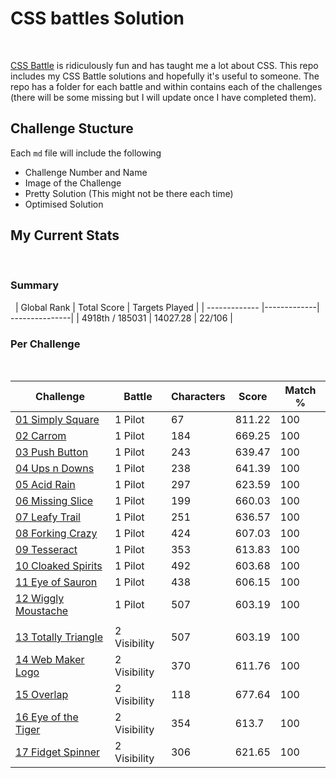 # CSS battles Solution
&nbsp;

[CSS Battle](https://cssbattle.dev/) is ridiculously fun and has taught me a lot about CSS. This repo includes my CSS Battle solutions and hopefully it's useful to someone. 
The repo has a folder for each battle and within contains each of the challenges (there will be some missing but I will update once I have completed them). 
&nbsp;

## Challenge Stucture

Each `md` file will include the following

- Challenge Number and Name
- Image of the Challenge
- Pretty Solution (This might not be there each time)
- Optimised Solution
&nbsp;
&nbsp;

## My Current Stats
&nbsp;
### Summary
&nbsp;
| Global Rank     | Total Score | Targets Played |
| -------------   |-------------| ---------------|
| 4918th / 185031 | 14027.28    |  22/106        |
&nbsp;

### Per Challenge
&nbsp;

| Challenge                                                                                                   | Battle  | Characters | Score | Match % | 
| ---------                                                                                                   | ------  | ---------- | ----- | ------- | 
| [01 Simply Square](https://github.com/craigashields/css-battle/blob/main/Battle1-Pilot/01_Simply-Square.md) | 1 Pilot | 67         | 811.22 | 100    | 
| [02 Carrom](https://github.com/craigashields/css-battle/blob/main/Battle1-Pilot/02_Carrom.md)               | 1 Pilot | 184        | 669.25 | 100    | 
| [03 Push Button](https://github.com/craigashields/css-battle/blob/main/Battle1-Pilot/03_Push-Button.md)     | 1 Pilot | 243        | 639.47 | 100    | 
| [04 Ups n Downs](https://github.com/craigashields/css-battle/blob/main/Battle1-Pilot/04_Ups-n-Downs.md)     | 1 Pilot | 238        | 641.39 | 100    |  
| [05 Acid Rain](https://github.com/craigashields/css-battle/blob/main/Battle1-Pilot/05_Acid-Rain.md)         | 1 Pilot | 297        | 623.59 | 100    | 
| [06 Missing Slice](https://github.com/craigashields/css-battle/blob/main/Battle1-Pilot/06_Missing-Slice.md) | 1 Pilot | 199        | 660.03 | 100    | 
| [07 Leafy Trail](https://github.com/craigashields/css-battle/blob/main/Battle1-Pilot/07_Leafy-Trail.md)     | 1 Pilot | 251        | 636.57 | 100    | 
| [08 Forking Crazy](https://github.com/craigashields/css-battle/blob/main/Battle1-Pilot/08_Forking-Crazy-INCOMPLETE.md) | 1 Pilot | 424          | 607.03      | 100      | 
| [09 Tesseract](https://github.com/craigashields/css-battle/blob/main/Battle1-Pilot/09_Tesseract.md)         | 1 Pilot | 353        | 613.83 | 100    | 
| [10 Cloaked Spirits](https://github.com/craigashields/css-battle/blob/main/Battle1-Pilot/10_Cloaked-Spirits.md)         | 1 Pilot | 492        | 603.68 | 100    | 
| [11 Eye of Sauron](https://github.com/craigashields/css-battle/blob/main/Battle1-Pilot/11_Eye-of-Sauron.md)         | 1 Pilot | 438        | 606.15 | 100    | 
| [12 Wiggly Moustache](https://github.com/craigashields/css-battle/blob/main/Battle1-Pilot/12_Wiggly-Moustache.md)         | 1 Pilot | 507        | 603.19 | 100  |   
|  |  |  |  |   | 
| [13 Totally Triangle](https://github.com/craigashields/css-battle/blob/main/Battle2-Visibility/13_Totally-Triangle.md)         | 2 Visibility | 507        | 603.19 | 100  |   
| [14 Web Maker Logo](https://github.com/craigashields/css-battle/blob/main/Battle2-Visibility/14_Web-Maker-Logo.md)         | 2 Visibility | 370        | 611.76 | 100  |   
| [15 Overlap](https://github.com/craigashields/css-battle/blob/main/Battle2-Visibility/15_Overlap.md)         | 2 Visibility | 118        | 677.64 | 100  |   
| [16 Eye of the Tiger](https://github.com/craigashields/css-battle/blob/main/Battle2-Visibility/16_Eye-of-the-Tiger.md)         | 2 Visibility | 354        | 613.7 | 100  |   
| [17 Fidget Spinner](https://github.com/craigashields/css-battle/blob/main/Battle2-Visibility/17_Fidget-Spinner.md)         | 2 Visibility | 306        | 621.65 | 100  |   

&nbsp;

